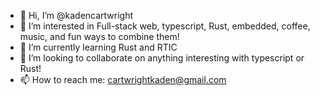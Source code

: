 - 👋 Hi, I’m @kadencartwright
- 👀 I’m interested in Full-stack web, typescript, Rust, embedded, coffee, music, and fun ways to combine them!
- 🌱 I’m currently learning Rust and RTIC
- 💞️ I’m looking to collaborate on anything interesting with typescript or Rust!
- 📫 How to reach me: cartwrightkaden@gmail.com

<!---
kadencartwright/kadencartwright is a ✨ special ✨ repository because its `README.md` (this file) appears on your GitHub profile.
You can click the Preview link to take a look at your changes.
--->
